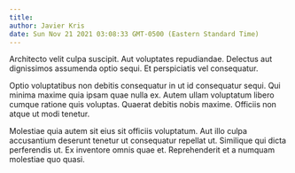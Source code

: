```yaml
---
title: 
author: Javier Kris
date: Sun Nov 21 2021 03:08:33 GMT-0500 (Eastern Standard Time)
---
```

Architecto velit culpa suscipit. Aut voluptates repudiandae. Delectus aut dignissimos assumenda optio sequi. Et perspiciatis vel consequatur.

 Optio voluptatibus non debitis consequatur in ut id consequatur sequi. Qui minima maxime quia ipsam quae nulla ex. Autem ullam voluptatum libero cumque ratione quis voluptas. Quaerat debitis nobis maxime. Officiis non atque ut modi tenetur.

 Molestiae quia autem sit eius sit officiis voluptatum. Aut illo culpa accusantium deserunt tenetur ut consequatur repellat ut. Similique qui dicta perferendis ut. Ex inventore omnis quae et. Reprehenderit et a numquam molestiae quo quasi.